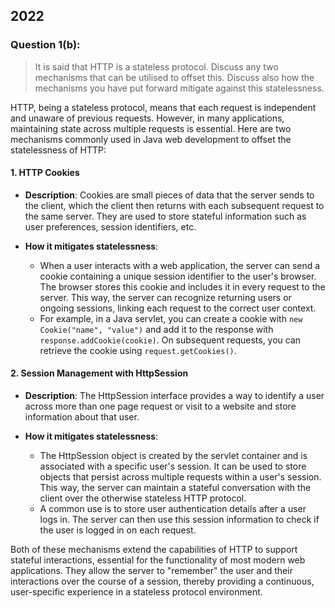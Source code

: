 ## 2022

### Question 1(b):

> It is said that HTTP is a stateless protocol. Discuss any two mechanisms that can be utilised to offset this. Discuss also how the mechanisms you have put forward mitigate against this  statelessness.

HTTP, being a stateless protocol, means that each request is independent and unaware of previous requests. However, in many applications, maintaining state across multiple requests is essential. Here are two mechanisms commonly used in Java web development to offset the statelessness of HTTP:

#### 1. HTTP Cookies

- **Description**: Cookies are small pieces of data that the server sends to the client, which the client then returns with each subsequent request to the same server. They are used to store stateful information such as user preferences, session identifiers, etc.
    
- **How it mitigates statelessness**:
    
    - When a user interacts with a web application, the server can send a cookie containing a unique session identifier to the user's browser. The browser stores this cookie and includes it in every request to the server. This way, the server can recognize returning users or ongoing sessions, linking each request to the correct user context.
    - For example, in a Java servlet, you can create a cookie with `new Cookie("name", "value")` and add it to the response with `response.addCookie(cookie)`. On subsequent requests, you can retrieve the cookie using `request.getCookies()`.

#### 2. Session Management with HttpSession

- **Description**: The HttpSession interface provides a way to identify a user across more than one page request or visit to a website and store information about that user.
    
- **How it mitigates statelessness**:
    
    - The HttpSession object is created by the servlet container and is associated with a specific user's session. It can be used to store objects that persist across multiple requests within a user's session. This way, the server can maintain a stateful conversation with the client over the otherwise stateless HTTP protocol.
    - A common use is to store user authentication details after a user logs in. The server can then use this session information to check if the user is logged in on each request.

Both of these mechanisms extend the capabilities of HTTP to support stateful interactions, essential for the functionality of most modern web applications. They allow the server to "remember" the user and their interactions over the course of a session, thereby providing a continuous, user-specific experience in a stateless protocol environment.